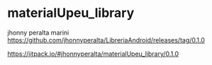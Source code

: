 # materialUpeu_library
jhonny peralta marini
https://github.com/jhonnyperalta/LibreriaAndroid/releases/tag/0.1.0

https://jitpack.io/#jhonnyperalta/materialUpeu_library/0.1.0



